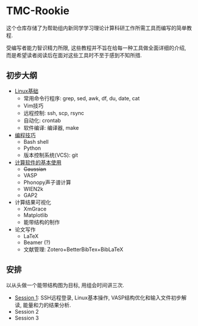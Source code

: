 # TMC-Rookie

这个仓库存储了为帮助组内新同学学习理论计算科研工作所需工具而编写的简单教程.

受编写者能力智识精力所限, 这些教程并不旨在给每一种工具做全面详细的介绍, 而是希望读者阅读后在面对这些工具时不至于感到不知所措.

## 初步大纲

- [Linux基础](linux-basics/)
  - 常用命令行程序: grep, sed, awk, df, du, date, cat
  - Vim技巧
  - 远程控制: ssh, scp, rsync
  - 自动化: crontab
  - 软件编译: 编译器, make
- [编程技巧](programming)
  - Bash shell
  - Python
  - 版本控制系统(VCS): git
- [计算软件的基本使用](softwares)
  - ~~Gaussian~~
  - VASP
  - Phonopy声子谱计算
  - WIEN2k
  - GAP2
- 计算结果可视化
  - XmGrace
  - Matplotlib
  - 能带结构的制作
- 论文写作
  - LaTeX
  - Beamer (?)
  - 文献管理: Zotero+BetterBibTex+BibLaTeX

## 安排

以从头做一个能带结构图为目标, 用组会时间讲三次.

- [Session 1](hands-on/session-1/README.md): SSH远程登录, Linux基本操作, VASP结构优化和输入文件初步解读, 能量和力的结果分析.
- Session 2
- Session 3
